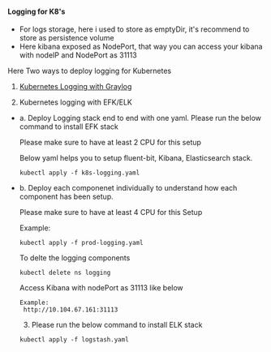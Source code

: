 #### Logging for K8's

- For logs storage, here i used to store as emptyDir, it's recommend to store as persistence volume
- Here kibana exposed as NodePort, that way you can access your kibana with nodeIP and NodePort as 31113

Here Two ways to deploy logging for Kubernetes 

1. [Kubernetes Logging with Graylog](https://github.com/angudadevops/k8s_addons/tree/master/logging/graylog)

2. Kubernetes logging with EFK/ELK

- a. Deploy Logging stack end to end with one yaml. Please run the below command to install EFK stack 

   Please make sure to have at least 2 CPU for this setup
 
   Below yaml helps you to setup fluent-bit, Kibana, Elasticsearch stack. 
   ```
   kubectl apply -f k8s-logging.yaml
   ``` 

- b. Deploy each componenet individually to understand how each component has been setup.

  Please make sure to have at least 4 CPU for this Setup

  Example:
  ```
  kubectl apply -f prod-logging.yaml
  ```

  To delte the logging components 
  ```
  kubectl delete ns logging
  ```

  Access Kibana with nodePort as 31113 like below 

  ```
  Example: 
   http://10.104.67.161:31113
  ```

  3. Please run the below command to install ELK stack

  ```
  kubectl apply -f logstash.yaml
  ```
